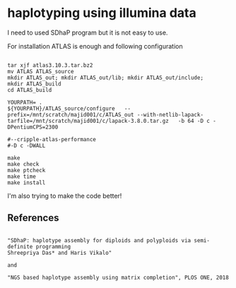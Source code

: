 # haplotyping using illumina data


I need to used SDhaP program but it is not easy to use.


For installation  ATLAS is enough and following configuration
```

tar xjf atlas3.10.3.tar.bz2
mv ATLAS ATLAS_source
mkdir ATLAS_out; mkdir ATLAS_out/lib; mkdir ATLAS_out/include;
mkdir ATLAS_build
cd ATLAS_build

YOURPATH= .
${YOURPATH}/ATLAS_source/configure   --prefix=/mnt/scratch/majid001/c/ATLAS_out --with-netlib-lapack-tarfile=/mnt/scratch/majid001/c/lapack-3.8.0.tar.gz   -b 64 -D c -DPentiumCPS=2300

#--cripple-atlas-performance 
#-D c -DWALL 

make 
make check    
make ptcheck  
make time  
make install

```



I'm also trying to make the code better!


## References
```

"SDhaP: haplotype assembly for diploids and polyploids via semi-definite programming
Shreepriya Das* and Haris Vikalo"

and 

"NGS based haplotype assembly using matrix completion", PLOS ONE, 2018
```





